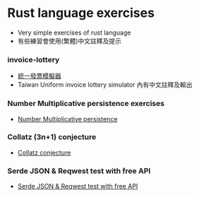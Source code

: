 # Rust language exercises
 * Very simple exercises of rust language
 * 有些練習會使用(繁體)中文註釋及提示

### invoice-lottery  
 * [統一發票模擬器](https://github.com/ho-bill/rust-lesson/tree/main/invoice-lottery)
 * Taiwan Uniform invoice lottery simulator 內有中文註釋及輸出

### Number Multiplicative persistence exercises
* [Number Multiplicative persistence](https://github.com/ho-bill/rust-lesson/tree/main/multi-number)

### Collatz (3n+1) conjecture
* [Collatz conjecture](https://github.com/ho-bill/rust-lesson/tree/main/collatz-test)

### Serde JSON & Reqwest test with free API
* [Serde JSON & Reqwest test with free API](https://github.com/ho-bill/rust-lesson/tree/main/json-serde)
